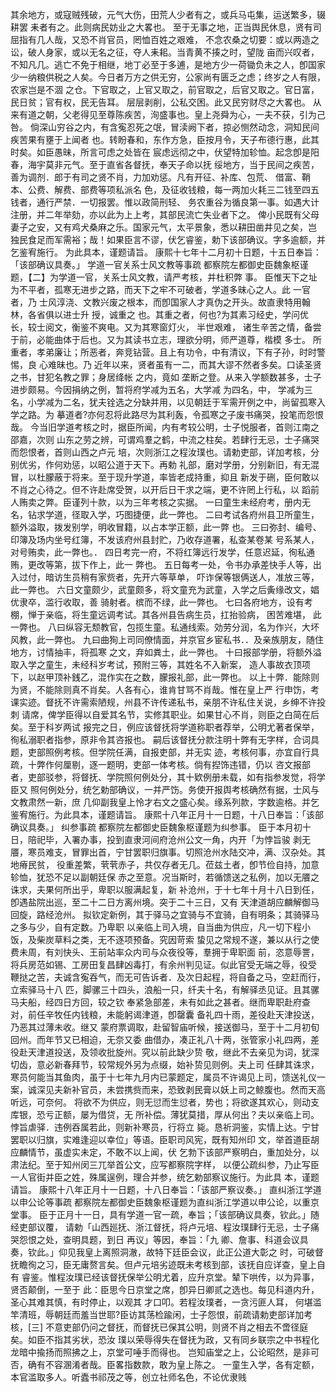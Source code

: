 <!-- { "loadSidebar": true } -->
其余地方，或寇贼残破，元气大伤，田荒人少者有之，或兵马屯集，运送繁多，辍耕罢
耒者有之。此则病民妨业之大畧也。
至于无事之地，正当舆民休息，贤有司屈指有几人哉，又恐不肖官员，罔恤百姓之艰难，
不念农桑之切要：或以两造之讼，破人身家，或以无名之征，夺人耒耜。当青黄不揍之时，望陇
亩而兴叹者，不知凡几。逃亡不免于相继，地丁必至于多逋，是地方少一荷锄负未之人，卽国家
少一纳粮供税之人矣。今日者万方之供无穷，公家尚有匮乏之虑；终岁之人有限，农家岂是不涸
之仓。下官取之，上官又取之，前官取之，后官又取之。官日富，民日贫；官有权，民无告耳。
层层剥削，公私交困。此又民穷财尽之大畧也。
从来有道之朝，父老得见至尊陈疾苦，洵盛事也。皇上尧舜为心，一夫不获，引为己咎。
倘深山穷谷之内，有含寃忍死之氓，冒渎阙下者，掠必恻然动念，洞知民间疾苦果有壅于上闻者
也。转盼春和，东作方急，臣按月令，天子布德行惠，此其时矣。如臣愚昧，所言可虑之处皆在
宸虑远彻之中，伏望特加轸恤。起念卽是阳春，海宇莫非元气。至于直省各督抚，奉天子命以抚
绥地方，当于民间之疾苦，善为调剂．郎于有司之贤不肖，力加劝惩。凡有开征、补库、包荒、
借富、鞘本、公费、解费、部费等项私派名
色，及征收钱粮，每一两加火耗三二钱至四五钱者，通行严禁．一切报罢。惟以政简刑轻、
务农重谷为循良第一事。如遇大计注册，并二年举劾，亦以此为上上考，其部民流亡失业者下之。
俾小民既有父母妻子之安，又有鸡犬桑麻之乐。国家元气，太平景象，悉以耕田凿井见之矣，岂
独民食足而军需裕；哉！如果臣言不谬，伏乞睿鉴，勅下该部确议。字多逾额，并乞鉴宥施行。
为此具本，谨题请旨。
康熙十七年十二月初十日题，十五日奉旨：「该部确议具奏。」
学道一官关系士风文教等事疏
都察院左都御史臣魏象枢谨题，【二】为学道一官，关系士风文教，请严考核，并杜积弊
事。
臣惟天下之址为不平者，孤寒无进步之路，而天下之牢不可破者，学道多昧心之人。此
一官者，乃
士风淳浇、文教兴废之根本，而卽国家人才真伪之开头。故直隶特用翰林，各省俱以进士升
授，诚重之
也。其重之者，何也?为其素习经史，学问优长，较士阅文，衡鉴不爽电。又为其寒窗灯火，
半世艰难，
诸生辛苦之情，备尝于前，必能曲体于后也。又为其读书立志，理欲分明，师严道尊，楷模
多士。
所重者，孝弟廉让；所恶者，奔竞钻营。且上有功令，中有清议，下有子孙，时时警惕，良
心难昧也。乃
近年以来，贤者虽有一二，而其大谬不然者多矣。口读圣贤之书，甘犯名教之罪；身居绛帐
之内，竟如
垄断之登。从来入学额数甚多，士子进步颇易。今因捐纳之例，暂将府学减为五名，大学减
为四名，中，
学减为三名，小学减为二名，犹夫铨选之分缺并用，以见朝廷于军需开例之中，尚留孤寒入
学之路。为
摹道者?亦何忍将此路尽为其利轰，令孤寒之子废书痛哭，投笔而怨恨哉。
今当旧学道考核之时，据臣所闻，内有考较公明，士子悦服者，首则江南之邵嘉，次则
山东之劳之辨，可谓鸡羣之鹤，中流之柱矣。若肆行无忌，士子痛哭而怨恨者，首则山西之卢元
培，次则浙江之程汝璞也。请勅吏部，详加考核，分别优劣，作何劝惩，以昭公道于天下。再勅
礼部，磨对学册，分别新旧，有无混冒，以杜朦蔽于将来。至于现升学道，率皆老成持重，抑且
新发于硎，臣何敢以不肖之心待之。但不许赴席受贺，以开后日干求之端，更不许罔上行私，以
蹈前人贿卖之弊。臣谨列十款，以为三年考核之实据。
一曰童生未经府考，册内无名，钻求学道，径取入学，巧图捷便，此一弊也。
二曰考试各府州县卫所童生，额外溢取，拨发别学，明收冒籍，以占本学正额，此一弊
也。
三曰弥封、编号、印簿及场内坐号红簿，不发该府州县封贮，乃收存道署，私查某卷某
号系某人，对号贿卖，此一弊也。．
四日考完一府，不将红簿远行发学，任意迟延，徇私通贿，更改等第，拔下作上，此一
弊也。
五日每考一处，令书办承差快手人等，出入过付，暗访生员稍有家赀者，先开六等草单，
吓诈保等银俩送人，准放三等，此一弊也。
六日文童颇少，武童颇多，将文童充为武童，入学之后夤缘改文，娼优隶卒，滥行收取，善
骑射者。槟而不绿，此一弊也。
七曰各府地方，设有考棚，惮于亲临，将生童远调考试。其各州县告病生员，扛抬验病，
困苦难堪，
此一弊也。
八曰纵容无颓教官，包揽生童。私通线索。効劳分润，名为作兴，大坏风教，此一弊也。
九曰曲狥上司同僚情面，并京官乡宦私书．．及亲族朋友，随住地方，讨情抽丰，将孤寒
之文，弃如粪土，此一弊也。
十曰报部学册，将额外溢取入学之童生，未经科岁考试，预附三等，其姓名不入新案，
造人事故衣顶项下，以赵甲顶补銭乙，混作实在之数，朦报礼部，此一弊也。
以上十弊．能除则为贤，不能除则真不肖矣。人各有心，谁肯甘骂不肖哉。惟在皇上严
行申饬，考课实迹。督抚不许需索陋规，州县不许传递私书，亲朋不许私住关说，乡绅不许投刺
请席，俾学臣得以自爱其名节，实修其职业。如果甘心不肖，则臣之白简在后矣。至于科岁两试
报完之日，例应该督抚将学道称职者荐举，公明尤著者保举，徇私溺职者指参，原非令其咨报也。
嗣后该督抚分款注明十弊有无字样，合词具题，吏部照例考核。但学院任满，自报吏部，并无实
迹，考核何事，亦宜自行具疏，十弊作何厘剔，逐一题明，吏部一体考核。倘有揑饰违错，仍以
咨文报部者，吏部驳参，将督抚、学院照何例处分，其十欵例册未载，如有指参发觉，将学臣又
照何例处分，统乞勅部确议，一并严饬。务使开报舆考核确然有据，士风与文教肃然一新，庶
几仰副我皇上怜才右文之盛心矣。缘系列款，字数逾格。并乞鉴宥施行。为此具本，谨题请旨。
康熙十八年正月十一日题，十八日奉旨：「该部确议具奏。」
纠参事疏
都察院左都御史臣魏象枢谨题为纠参事。
臣于本月初十日，陪祀毕，入署办事，投到直隶河间府沧州公文一角，内开「为悖旨骏
剥无餍，寒员难支，冒罪出首，宁甘罢职归旗事。切照沧州水陆交冲，满、汉杂处。其地瘠民贫，
役重差繁，茕茕赤子，共仅存者无几。莅兹土者，卽节俭自持，加意轸恤，犹恐不足以副朝廷保
赤之至意。况当斯时，若循馈送之私例，加以无餍之诛求，夫果何所出乎，卑职以服满起复，新
补沧州，于十七年十月十八日到任，卽遇盐院出巡，至二十二日方离州境。突于二十三日，又有
天津道胡应麟解御马回旋，路经沧州。
拟钦定新例，其于驿马之宜骑与不宜骑，自有明条；其骑驿马之多与少，自有定数。乃卑职
以亲临上司入境，自当曲为供应，凡一切下程小饭，及柴炭草料之类，无不逐项预备。究因苛索
蛰见之常规不遂，兼以从行之使费未周，有刘快头、王前站率众内司与众夜役等，羣拥于卑职面
前，恣意辱詈，将兵房范如锡、工房田复昌肆凶毒打，有余州判见证。似此官受无端之辱，役受
鞭挞之苦，夫诚含寃吞气，而无可告诉者．及次日起程，将自备之马，空赶而行，立索驿马十八
匹，脚骡三十四头，浪船一只，纤夫十名，有解驿丞见证。且其骡马夫船，经四日方回，较之钦
奉紧急部差，未有如此之甚者。继而卑职赴府查对，前任辛牧任内钱粮，未能躬谒津道，卽罄囊
备礼四十雨，差役赴天津投送，乃恶其过薄未收。继又
蒙府票调取，赴留智庙听候，接送御马，至于十二月初旬回州。而年节又已相迫，无奈又委
曲借办，凑正礼八十两，张管家小礼四两，差役赴天津道投送，及领收批旋州。究以前此缺少贽
敬，继此不去亲见为词，犹深切齿，意必新春拜节，较常规外另为点缀，始补贽见则例。夫上司
任肆其诛求，寒员何能当其鱼肉，虽于十七年九月内已蒙题定，属员不许谒见上司，馈送礼仪一
案，诚深见夫新补官员，未尝携赀而来，恐致剥民膏以妖上司之鲸腹也。然而天高听远，可奈何。
将欲不为供应，则无愆而生愆者，势也；将欲遂其欢心，则动支库银，恐亏正额，屡为借贷，无
所补偿。薄犹莫措，厚从何出？夫以亲临上司。悖旨虐驿．违例吞属若此，则新补寒员，行将立
毙。恳祈洞鉴，实情上达。宁甘罢职以归旗，实难逢迎以幸位」等语。臣职司风宪，既有知州印
文，举首道臣胡应麟情节，虽虚实未定，不敢不以上闻，伏
乞勃下该部严察明白，重加处分，以肃法纪。至于知州闵三兀举首公文，应写都察院字样，
以便公疏纠参，乃止写臣一人官街并臣之姓，殊属逞例，理合并参，统乞勅部察议施行。为此具
本，谨题请旨。
康熙十八年正月十一日题，十八日奉旨：「该部严察议奏。」
直纠浙江学道以申公论等事疏
都察院左都御史臣魏象枢谨题为直纠浙江学道以申公论，以重京堂事。
臣于正月十一日，具有学道一官一疏，奉旨；「该部确议具奏，钦此。」随经吏部议覆，
请勅「山西廵抚、浙江督抚，将卢元培、程汝璞肆行无忌，士子痛哭怨恨之处，查明具题，到日
再议」等因，奉旨：「九
卿、詹事、科道会议具奏，钦此。」仰见我皇上离照洞澈，故特下廷臣会议，此正公道大彰之
时，可破督抚瞻徇之习，臣无庸赘言矣。但卢元培劣迹既未考核到部，该抚自应详查，皇上自有
睿鉴。惟程汝璞已经该督抚保举公明尤着，应升京堂。辇下哄传，以为异事，贤否颠倒，一至于
此：臣思今日京堂之席，卽异日卿贰之选也。每见科道内升，圣心其难其慎，有时停止，以观其
才口叩。若程汝璞者，一贪污匪人耳，
何堪滥竿清班，辱朝廷而羞当世耶?臣访其荡检踰闲，士子怨恨，前疏请勅吏部详加考核，[三]
不意吏部仍问之督抚，而督抚已保其公明，则贤不肖之相去不啻径庭矣。如臣不指其劣状，恐汝
璞以荣辱得失在督抚为政，又有同乡联宗之中书程化龙暗中揄扬而照拂之上，京堂可唾手而得也。
岂知庙堂之上，公论昭然，是非可否，确有不容溷淆者哉。臣畧指数款，敢为皇上陈之。
一童生入学，各有定额，本官滥取多人。听蠹书祁茂之等，创立社师名色，不论优隶贱
